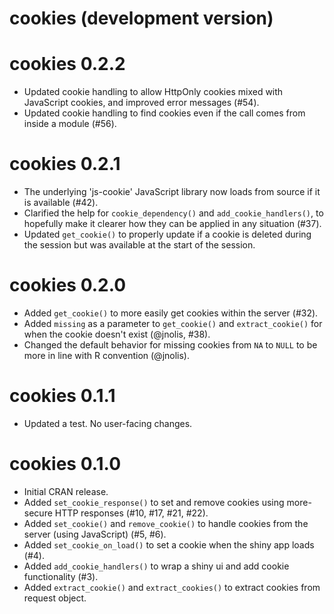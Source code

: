 # cookies (development version)

# cookies 0.2.2

* Updated cookie handling to allow HttpOnly cookies mixed with JavaScript cookies, and improved error messages (#54).
* Updated cookie handling to find cookies even if the call comes from inside a module (#56).

# cookies 0.2.1

* The underlying 'js-cookie' JavaScript library now loads from source if it is available (#42).
* Clarified the help for `cookie_dependency()` and `add_cookie_handlers()`, to hopefully make it clearer how they can be applied in any situation (#37).
* Updated `get_cookie()` to properly update if a cookie is deleted during the session but was available at the start of the session.

# cookies 0.2.0

* Added `get_cookie()` to more easily get cookies within the server (#32).
* Added `missing` as a parameter to `get_cookie()` and `extract_cookie()` for when the cookie doesn't exist (@jnolis, #38).
* Changed the default behavior for missing cookies from `NA` to `NULL` to be more in line with R convention (@jnolis).

# cookies 0.1.1

* Updated a test. No user-facing changes.

# cookies 0.1.0

* Initial CRAN release.
* Added `set_cookie_response()` to set and remove cookies using more-secure HTTP responses (#10, #17, #21, #22).
* Added `set_cookie()` and `remove_cookie()` to handle cookies from the server (using JavaScript) (#5, #6).
* Added `set_cookie_on_load()` to set a cookie when the shiny app loads (#4).
* Added `add_cookie_handlers()`  to wrap a shiny ui and add cookie functionality (#3).
* Added `extract_cookie()` and `extract_cookies()` to extract cookies from request object.
